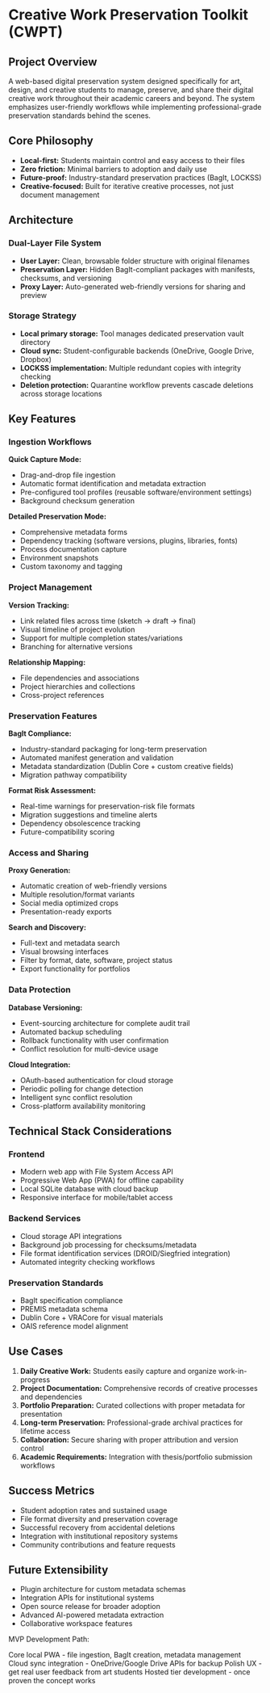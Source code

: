 # Creative Work Preservation Toolkit (CWPT)

## Project Overview

A web-based digital preservation system designed specifically for art, design, and creative students to manage, preserve, and share their digital creative work throughout their academic careers and beyond. The system emphasizes user-friendly workflows while implementing professional-grade preservation standards behind the scenes.

## Core Philosophy

- **Local-first:** Students maintain control and easy access to their files
- **Zero friction:** Minimal barriers to adoption and daily use
- **Future-proof:** Industry-standard preservation practices (BagIt, LOCKSS)
- **Creative-focused:** Built for iterative creative processes, not just document management

## Architecture

### Dual-Layer File System
- **User Layer:** Clean, browsable folder structure with original filenames
- **Preservation Layer:** Hidden BagIt-compliant packages with manifests, checksums, and versioning
- **Proxy Layer:** Auto-generated web-friendly versions for sharing and preview

### Storage Strategy
- **Local primary storage:** Tool manages dedicated preservation vault directory
- **Cloud sync:** Student-configurable backends (OneDrive, Google Drive, Dropbox)
- **LOCKSS implementation:** Multiple redundant copies with integrity checking
- **Deletion protection:** Quarantine workflow prevents cascade deletions across storage locations

## Key Features

### Ingestion Workflows

**Quick Capture Mode:**
- Drag-and-drop file ingestion
- Automatic format identification and metadata extraction
- Pre-configured tool profiles (reusable software/environment settings)
- Background checksum generation

**Detailed Preservation Mode:**
- Comprehensive metadata forms
- Dependency tracking (software versions, plugins, libraries, fonts)
- Process documentation capture
- Environment snapshots
- Custom taxonomy and tagging

### Project Management

**Version Tracking:**
- Link related files across time (sketch → draft → final)
- Visual timeline of project evolution
- Support for multiple completion states/variations
- Branching for alternative versions

**Relationship Mapping:**
- File dependencies and associations
- Project hierarchies and collections
- Cross-project references

### Preservation Features

**BagIt Compliance:**
- Industry-standard packaging for long-term preservation
- Automated manifest generation and validation
- Metadata standardization (Dublin Core + custom creative fields)
- Migration pathway compatibility

**Format Risk Assessment:**
- Real-time warnings for preservation-risk file formats
- Migration suggestions and timeline alerts
- Dependency obsolescence tracking
- Future-compatibility scoring

### Access and Sharing

**Proxy Generation:**
- Automatic creation of web-friendly versions
- Multiple resolution/format variants
- Social media optimized crops
- Presentation-ready exports

**Search and Discovery:**
- Full-text and metadata search
- Visual browsing interfaces
- Filter by format, date, software, project status
- Export functionality for portfolios

### Data Protection

**Database Versioning:**
- Event-sourcing architecture for complete audit trail
- Automated backup scheduling
- Rollback functionality with user confirmation
- Conflict resolution for multi-device usage

**Cloud Integration:**
- OAuth-based authentication for cloud storage
- Periodic polling for change detection
- Intelligent sync conflict resolution
- Cross-platform availability monitoring

## Technical Stack Considerations

### Frontend
- Modern web app with File System Access API
- Progressive Web App (PWA) for offline capability
- Local SQLite database with cloud backup
- Responsive interface for mobile/tablet access

### Backend Services
- Cloud storage API integrations
- Background job processing for checksums/metadata
- File format identification services (DROID/Siegfried integration)
- Automated integrity checking workflows

### Preservation Standards
- BagIt specification compliance
- PREMIS metadata schema
- Dublin Core + VRACore for visual materials
- OAIS reference model alignment

## Use Cases

1. **Daily Creative Work:** Students easily capture and organize work-in-progress
2. **Project Documentation:** Comprehensive records of creative processes and dependencies
3. **Portfolio Preparation:** Curated collections with proper metadata for presentation
4. **Long-term Preservation:** Professional-grade archival practices for lifetime access
5. **Collaboration:** Secure sharing with proper attribution and version control
6. **Academic Requirements:** Integration with thesis/portfolio submission workflows

## Success Metrics

- Student adoption rates and sustained usage
- File format diversity and preservation coverage
- Successful recovery from accidental deletions
- Integration with institutional repository systems
- Community contributions and feature requests

## Future Extensibility

- Plugin architecture for custom metadata schemas
- Integration APIs for institutional systems
- Open source release for broader adoption
- Advanced AI-powered metadata extraction
- Collaborative workspace features

MVP Development Path:

Core local PWA - file ingestion, BagIt creation, metadata management
Cloud sync integration - OneDrive/Google Drive APIs for backup
Polish UX - get real user feedback from art students
Hosted tier development - once proven the concept works